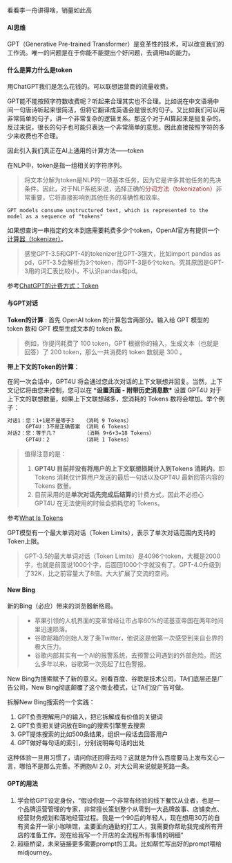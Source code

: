 看看李一舟讲得啥，销量如此高

#### AI思维

GPT（Generative Pre-trained Transformer）是变革性的技术，可以改变我们的工作流。唯一的问题是在于你能不能提出个好问题，去调用ta的能力。

#### 什么是算力什么是token

用ChatGPT我们是怎么花钱的。可以联想运营商的流量收费。

GPT能不能按照字符数收费呢？听起来合理其实也不合理。比如说在中文语境中间一句唐诗听起来很简洁，但将它翻译成英语会是很长的句子。又比如我们可以用非常简单的句子，讲一个非常复杂的逻辑关系。那这个对于AI算起来是挺复杂的。反过来说，很长的句子也可能只表达一个非常简单的意思。因此直接按照字符的多少来收费也不合理。

因此引入我们真正在AI上通用的计算方法——token

在NLP中，token是指一组相关的字符序列。

> 将文本分解为token是NLP的一项基本任务，因为它是许多其他任务的先决条件。因此，对于NLP系统来说，选择正确的<font color="brown">分词方法（tokenization）</font>非常重要，它将直接影响到其他任务的准确性和效率。

`GPT models consume unstructured text, which is represented to the model as a sequence of "tokens"`

如果想查询一串指定的文本到底需要耗费多少个token，OpenAI官方有提供一个[计算器（tokenizer）](https://platform.openai.com/tokenizer)。

> 感觉GPT-3.5和GPT-4的tokenizer比GPT-3强大，比如import pandas as pd，GPT-3.5会解析为3个token，而GPT-3是6个token。究其原因是GPT-3用的词汇表比较小，不认识pandas和pd。

参考[ChatGPT的计费方式：Token](https://www.aiyzh.com/chatgpt/88/)

#### 与GPT对话

**Token的计算** : 首先 OpenAI token 的计算包含两部分。输入给 GPT 模型的 token 数和 GPT 模型生成文本的 token 数。

>例如，你提问耗费了 100 token，GPT 根据你的输入，生成文本（也就是回答）了 200 token，那么一共消费的 token 数就是 300 。

**带上下文的Token的计算**：

在同一次会话中，GPT4U 将会通过您此次对话的上下文联想并回复。当然，上下文记忆将由您来控制，您可以在 ***设置页面 - 附带历史消息数\*** 设置 GPT4U 对于上下文的联想数量，如果上下文联想越多，您消耗的 Tokens 数将会增加。举个例子：

```markdown
对话1：您：1+1是不是等于3   （消耗 9 Tokens）
      GPT4U：3不是正确答案 （消耗 6 Tokens）
对话2：您：等于几？         （消耗 9+6+3=18 Tokens）
      GPT4U：2           （消耗 1 Tokens）
```

> 值得注意的是：
>
> 1. **GPT4U 目前并没有将用户的上下文联想损耗计入到Tokens 消耗内**，即Tokens 消耗仅计算用户发送的最后一句话以及GPT4U 最新回答内容的Tokens 数量。
> 2. 目前采用的是**单次对话先完成后结算**的计费方式，因此不必担心 GPT4U 在无法使用的时候会损耗您的 Tokens。

参考[What Is Tokens](https://afdian.net/p/87981998dc2611edaa3c52540025c377)

GPT模型有一个最大单词对话（Token Limits），表示了单次对话范围内支持的Token上限。

> GPT-3.5的最大单词对话（Token Limits）是4096个token，大概是2000字，也就是前面说1000个字，后面回1000个字就没有了。GPT-4.0升级到了32K，比之前容量大了8倍。大大扩展了交流的空间。

#### New Bing

新的Bing（必应）带来的浏览器新格局。

> - 苹果引领的人机界面的变革曾经让市占率60%的诺基亚帝国在两年时间里迅速陨落。
> - 谷歌邮箱的创始人发了条Twitter，他说这是他第一次感受到来自业界的极大压力。
> - 谷歌内部其实有一个AI的报警系统，去预警公司遇到的外部危险。而这么多年以来，谷歌第一次亮起了红色警报。

 New Bing为搜索赋予了新的意义。别看百度、谷歌是技术公司，TA们底层还是广告公司，New Bing彻底颠覆了这个商业模式，让TA们没广告可做。

拆解New Bing搜索的一个实践：

1. GPT负责理解用户的输入，把它拆解成有价值的关键词
2. GPT负责把关键词放在Bing的搜索引擎里去搜索
3. GPT提炼搜索的比如500条结果，组织一段话去回答用户
4. GPT做好每句话的索引，分别说明每句话的出处

这种体验一旦用习惯了，请问你还回得去吗？这就是为什么百度要马上发布文心一言，哪怕不是那么完善。不拥抱AI 2.0，对大公司来说就是死路一条。

#### GPT的用法

1. 学会给GPT设定身份，“假设你是一个非常有经验的线下餐饮从业者，也是一个品牌运营管理的专家，非常擅长策划整个从零到一大品牌故事、店铺卖点、经营财务规划和落地经营过程。我是一个90后的年轻人，现在想用30万的自有资金开一家小咖啡馆，主要面向通勤的打工人，我需要你帮助我完成所有开店的准备工作。现在给我写一个开店的全流程所有事情的明细”
2. 超级桥梁，未来链接更多需要prompt的工具。比如帮忙写出好的prompt喂给midjourney。
